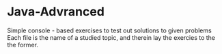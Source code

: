 # Java-Advranced
Simple console - based exercises to test out solutions to given problems
Each file is the name of a studied topic, and therein lay the exercies to the the former.
